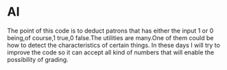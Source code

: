 # AI



The point of this code is to deduct patrons that has either the input 1 or 0 being,of course,1 true,0 false.The utilities are many.One of them could be how to detect the characteristics of certain things.
In these days I will try to improve the code so it can accept all kind of numbers that will enable the possibility of grading.